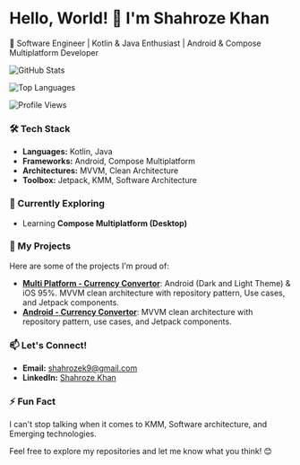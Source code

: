 # Hello, World! 👋 I'm Shahroze Khan

🚀 Software Engineer | Kotlin & Java Enthusiast | Android & Compose Multiplatform Developer

![GitHub Stats](https://github-readme-stats.vercel.app/api?username=shahrozekhan&theme=jolly&show_icons=true&locale=en)

![Top Languages](https://github-readme-stats.vercel.app/api/top-langs?username=shahrozekhan&show_icons=true&theme=jolly&locale=en&layout=compact)

![Profile Views](https://komarev.com/ghpvc/?username=shahrozekhan&label=Profile%20views&color=0e75b6&style=flat)

### 🛠️ Tech Stack

- **Languages:** Kotlin, Java
- **Frameworks:** Android, Compose Multiplatform
- **Architectures:** MVVM, Clean Architecture
- **Toolbox:** Jetpack, KMM, Software Architecture

### 🌱 Currently Exploring

- Learning **Compose Multiplatform (Desktop)**

### 📂 My Projects

Here are some of the projects I'm proud of:

- [**Multi Platform - Currency Convertor**](https://github.com/shahrozekhan/KMPCurrencyConvertor): Android (Dark and Light Theme) & iOS 95%. MVVM clean architecture with repository pattern, Use cases, and Jetpack components.
- [**Android - Currency Convertor**](https://github.com/shahrozekhan/CurrencyConvertorAndroid): MVVM clean architecture with repository pattern, use cases, and Jetpack components.

### 📫 Let's Connect!

- **Email:** [shahrozek9@gmail.com](mailto:shahrozek9@gmail.com)
- **LinkedIn:** [Shahroze Khan](https://www.linkedin.com/in/shahroze-khan-96085259/)

### ⚡ Fun Fact

I can't stop talking when it comes to KMM, Software architecture, and Emerging technologies.

Feel free to explore my repositories and let me know what you think! 😊
